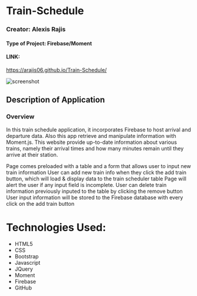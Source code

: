 # Train-Schedule
### Creator: Alexis Rajis
#### Type of Project: Firebase/Moment

 #### LINK:
  https://arajis06.github.io/Train-Schedule/
  
![screenshot](https://user-images.githubusercontent.com/49252572/59931137-50f3fc00-9412-11e9-9429-bfa53c47e566.png)
  

## Description of Application
### Overview

In this train schedule application, it incorporates Firebase to host arrival and departure data. Also this app retrieve and manipulate information with Moment.js. This website provide up-to-date information about various trains, namely their arrival times and how many minutes remain until they arrive at their station.


Page comes preloaded with a table and a form that allows user to input new train information 
User can add new train info when they click the add train button, which will load & display data to the train scheduler table
Page will alert the user if any input field is incomplete.
User can delete train information previously inputed to the table by clicking the remove button 
User input information will be stored to the Firebase database with every click on the add train button

# Technologies Used:
- HTML5
- CSS
- Bootstrap
- Javascript
- JQuery
- Moment
- Firebase
- GitHub

